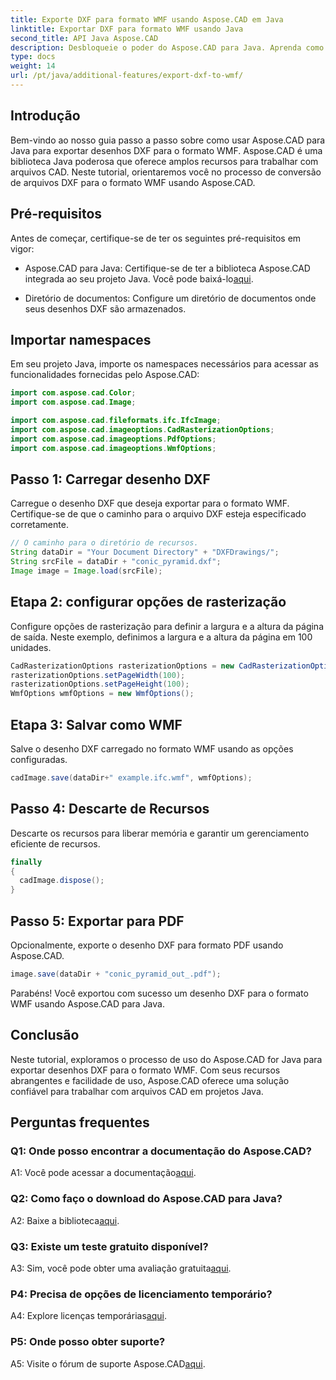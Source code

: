 ```yaml
---
title: Exporte DXF para formato WMF usando Aspose.CAD em Java
linktitle: Exportar DXF para formato WMF usando Java
second_title: API Java Aspose.CAD
description: Desbloqueie o poder do Aspose.CAD para Java. Aprenda como exportar facilmente desenhos DXF para o formato WMF com nosso tutorial detalhado. Baixe a biblioteca, siga nosso guia passo a passo e eleve o manuseio de arquivos CAD.
type: docs
weight: 14
url: /pt/java/additional-features/export-dxf-to-wmf/
---
```

## Introdução

Bem-vindo ao nosso guia passo a passo sobre como usar Aspose.CAD para Java para exportar desenhos DXF para o formato WMF. Aspose.CAD é uma biblioteca Java poderosa que oferece amplos recursos para trabalhar com arquivos CAD. Neste tutorial, orientaremos você no processo de conversão de arquivos DXF para o formato WMF usando Aspose.CAD.

## Pré-requisitos

Antes de começar, certifique-se de ter os seguintes pré-requisitos em vigor:

-  Aspose.CAD para Java: Certifique-se de ter a biblioteca Aspose.CAD integrada ao seu projeto Java. Você pode baixá-lo[aqui](https://releases.aspose.com/cad/java/).

- Diretório de documentos: Configure um diretório de documentos onde seus desenhos DXF são armazenados.

## Importar namespaces

Em seu projeto Java, importe os namespaces necessários para acessar as funcionalidades fornecidas pelo Aspose.CAD:

```java
import com.aspose.cad.Color;
import com.aspose.cad.Image;

import com.aspose.cad.fileformats.ifc.IfcImage;
import com.aspose.cad.imageoptions.CadRasterizationOptions;
import com.aspose.cad.imageoptions.PdfOptions;
import com.aspose.cad.imageoptions.WmfOptions;
```

## Passo 1: Carregar desenho DXF

Carregue o desenho DXF que deseja exportar para o formato WMF. Certifique-se de que o caminho para o arquivo DXF esteja especificado corretamente.

```java
// O caminho para o diretório de recursos.
String dataDir = "Your Document Directory" + "DXFDrawings/";
String srcFile = dataDir + "conic_pyramid.dxf";
Image image = Image.load(srcFile);
```

## Etapa 2: configurar opções de rasterização

Configure opções de rasterização para definir a largura e a altura da página de saída. Neste exemplo, definimos a largura e a altura da página em 100 unidades.

```java
CadRasterizationOptions rasterizationOptions = new CadRasterizationOptions();
rasterizationOptions.setPageWidth(100);
rasterizationOptions.setPageHeight(100);
WmfOptions wmfOptions = new WmfOptions();
```

## Etapa 3: Salvar como WMF

Salve o desenho DXF carregado no formato WMF usando as opções configuradas.

```java
cadImage.save(dataDir+" example.ifc.wmf", wmfOptions);
```

## Passo 4: Descarte de Recursos

Descarte os recursos para liberar memória e garantir um gerenciamento eficiente de recursos.

```java
finally
{
  cadImage.dispose();
}
```

## Passo 5: Exportar para PDF

Opcionalmente, exporte o desenho DXF para formato PDF usando Aspose.CAD.

```java
image.save(dataDir + "conic_pyramid_out_.pdf"); 
```

Parabéns! Você exportou com sucesso um desenho DXF para o formato WMF usando Aspose.CAD para Java.

## Conclusão

Neste tutorial, exploramos o processo de uso do Aspose.CAD for Java para exportar desenhos DXF para o formato WMF. Com seus recursos abrangentes e facilidade de uso, Aspose.CAD oferece uma solução confiável para trabalhar com arquivos CAD em projetos Java.

## Perguntas frequentes

### Q1: Onde posso encontrar a documentação do Aspose.CAD?

 A1: Você pode acessar a documentação[aqui](https://reference.aspose.com/cad/java/).

### Q2: Como faço o download do Aspose.CAD para Java?

 A2: Baixe a biblioteca[aqui](https://releases.aspose.com/cad/java/).

### Q3: Existe um teste gratuito disponível?

A3: Sim, você pode obter uma avaliação gratuita[aqui](https://releases.aspose.com/).

### P4: Precisa de opções de licenciamento temporário?

 A4: Explore licenças temporárias[aqui](https://purchase.aspose.com/temporary-license/).

### P5: Onde posso obter suporte?

 A5: Visite o fórum de suporte Aspose.CAD[aqui](https://forum.aspose.com/c/cad/19).